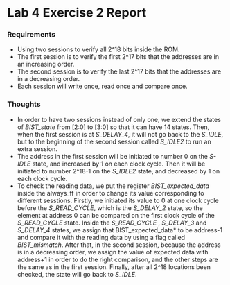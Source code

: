 # Lab 4 Exercise 2 Report

### **Requirements**
- Using two sessions to verify all 2^18 bits inside the ROM.
- The first session is to verify the first 2^17 bits that the addresses are in an increasing order.
- The second session is to verify the last 2^17 bits that the addresses are in a decreasing order.
- Each session will write once, read once and compare once.
### **Thoughts**
- In order to have two sessions instead of only one, we extend the states of *BIST_state* from [2:0] to [3:0] so that it can have 14 states. Then, when the first session is at *S_DELAY_4*, it will not go back to the *S_IDLE*, but to the beginning of the second session called *S_IDLE2* to run an extra session.
- The address in the first session will be initiated to number 0 on the *S-IDLE* state, and increased by 1 on each clock cycle. Then it will be initiated to number 2^18-1 on the *S_IDLE2* state, and decreased by 1 on each clock cycle.
- To check the reading data, we put the register *BIST_expected_data* inside the always_ff in order to change its value corresponding to different sesstions. Firstly, we initiated its value to 0 at one clock cycle before the *S_READ_CYCLE*, which is the *S_DELAY_2* state, so the element at address 0 can be compared on the first clock cycle of the *S_READ_CYCLE* state. Inside the *S_READ_CYCLE* , *S_DELAY_3* and *S_DELAY_4* states, we assign that BIST_expected_data* to be address-1 and compare it with the reading data by using a flag called *BIST_mismatch*. After that, in the second session, because the address is in a decreasing order, we assign the value of expected data with address+1 in order to do the right comparison, and the other steps are the same as in the first session. Finally, after all 2^18 locations been checked, the state will go back to *S_IDLE*.